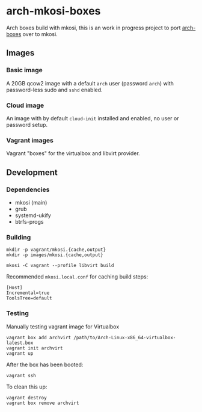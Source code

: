 # arch-mkosi-boxes

Arch boxes build with mkosi, this is an work in progress project to port
[arch-boxes](https://gitlab.archlinux.org/archlinux/arch-boxes) over to mkosi.

## Images

### Basic image

A 20GB qcow2 image with a default `arch` user (password `arch`) with
password-less sudo and `sshd` enabled.

### Cloud image

An image with by default `cloud-init` installed and enabled, no user or password setup.

### Vagrant images

Vagrant "boxes" for the virtualbox and libvirt provider.

## Development

### Dependencies

* mkosi (main)
* grub
* systemd-ukify
* btrfs-progs


### Building

```
mkdir -p vagrant/mkosi.{cache,output}
mkdir -p images/mkosi.{cache,output}

mkosi -C vagrant --profile libvirt build
```

Recommended `mkosi.local.conf` for caching build steps:
```
[Host]
Incremental=true
ToolsTree=default
```

### Testing

Manually testing vagrant image for Virtualbox

```
vagrant box add archvirt /path/to/Arch-Linux-x86_64-virtualbox-latest.box
vagrant init archvirt
vagrant up
```

After the box has been booted:
```
vagrant ssh
```

To clean this up:

```
vagrant destroy
vagrant box remove archvirt
```
